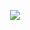 <p align="center">
    <a href="https://git.io/streak-stats">
      <img src="https://github-readme-streak-stats.herokuapp.com?user=thezacharytaylor&theme=material-palenight&mode=weekly"/>
  </a>
</p>
<!-- [![GitHub Streak](https://github-readme-streak-stats.herokuapp.com?user=thezacharytaylor&theme=material-palenight&mode=weekly)](https://git.io/streak-stats) -->

<!-- /https://github-readme-streak-stats.herokuapp.com/demo/ -->
